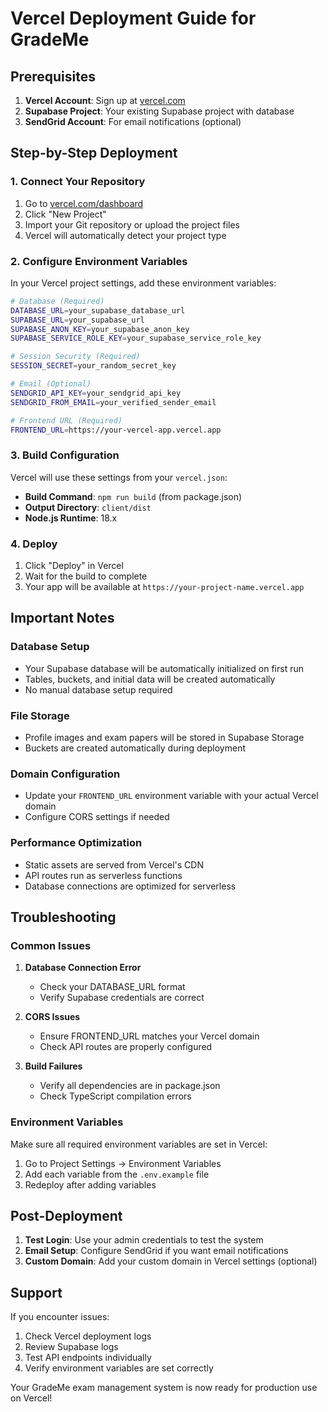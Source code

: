 # Vercel Deployment Guide for GradeMe

## Prerequisites

1. **Vercel Account**: Sign up at [vercel.com](https://vercel.com)
2. **Supabase Project**: Your existing Supabase project with database
3. **SendGrid Account**: For email notifications (optional)

## Step-by-Step Deployment

### 1. Connect Your Repository

1. Go to [vercel.com/dashboard](https://vercel.com/dashboard)
2. Click "New Project"
3. Import your Git repository or upload the project files
4. Vercel will automatically detect your project type

### 2. Configure Environment Variables

In your Vercel project settings, add these environment variables:

```bash
# Database (Required)
DATABASE_URL=your_supabase_database_url
SUPABASE_URL=your_supabase_url
SUPABASE_ANON_KEY=your_supabase_anon_key
SUPABASE_SERVICE_ROLE_KEY=your_supabase_service_role_key

# Session Security (Required)
SESSION_SECRET=your_random_secret_key

# Email (Optional)
SENDGRID_API_KEY=your_sendgrid_api_key
SENDGRID_FROM_EMAIL=your_verified_sender_email

# Frontend URL (Required)
FRONTEND_URL=https://your-vercel-app.vercel.app
```

### 3. Build Configuration

Vercel will use these settings from your `vercel.json`:

- **Build Command**: `npm run build` (from package.json)
- **Output Directory**: `client/dist`
- **Node.js Runtime**: 18.x

### 4. Deploy

1. Click "Deploy" in Vercel
2. Wait for the build to complete
3. Your app will be available at `https://your-project-name.vercel.app`

## Important Notes

### Database Setup
- Your Supabase database will be automatically initialized on first run
- Tables, buckets, and initial data will be created automatically
- No manual database setup required

### File Storage
- Profile images and exam papers will be stored in Supabase Storage
- Buckets are created automatically during deployment

### Domain Configuration
- Update your `FRONTEND_URL` environment variable with your actual Vercel domain
- Configure CORS settings if needed

### Performance Optimization
- Static assets are served from Vercel's CDN
- API routes run as serverless functions
- Database connections are optimized for serverless

## Troubleshooting

### Common Issues

1. **Database Connection Error**
   - Check your DATABASE_URL format
   - Verify Supabase credentials are correct

2. **CORS Issues**
   - Ensure FRONTEND_URL matches your Vercel domain
   - Check API routes are properly configured

3. **Build Failures**
   - Verify all dependencies are in package.json
   - Check TypeScript compilation errors

### Environment Variables

Make sure all required environment variables are set in Vercel:
1. Go to Project Settings → Environment Variables
2. Add each variable from the `.env.example` file
3. Redeploy after adding variables

## Post-Deployment

1. **Test Login**: Use your admin credentials to test the system
2. **Email Setup**: Configure SendGrid if you want email notifications
3. **Custom Domain**: Add your custom domain in Vercel settings (optional)

## Support

If you encounter issues:
1. Check Vercel deployment logs
2. Review Supabase logs
3. Test API endpoints individually
4. Verify environment variables are set correctly

Your GradeMe exam management system is now ready for production use on Vercel!